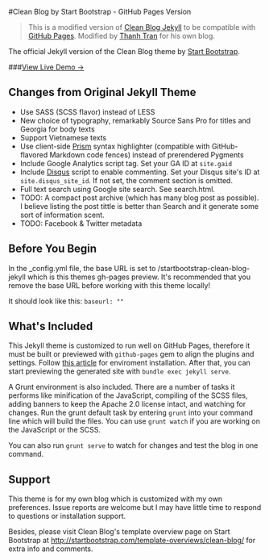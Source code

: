 #Clean Blog by Start Bootstrap - GitHub Pages Version

> This is a modified version of [Clean Blog Jekyll](https://github.com/IronSummitMedia/startbootstrap-clean-blog-jekyll) to be compatible with [GitHub Pages](https://help.github.com/articles/using-jekyll-with-pages/). Modified by [Thanh Tran](https://github.com/trongthanh) for his own blog.

The official Jekyll version of the Clean Blog theme by [Start Bootstrap](http://startbootstrap.com/).

###[View Live Demo &rarr;](https://trongthanh.github.io/startbootstrap-clean-blog-jekyll)

## Changes from Original Jekyll Theme

+ Use SASS (SCSS flavor) instead of LESS
+ New choice of typography, remarkably Source Sans Pro for titles and Georgia for body texts
+ Support Vietnamese texts
+ Use client-side [Prism](http://prismjs.com) syntax highlighter (compatible with GitHub-flavored Markdown code fences) instead of prerendered Pygments
+ Include Google Analytics script tag. Set your GA ID at `site.gaid`
+ Include [Disqus](http://disqus.com) script to enable commenting. Set your Disqus site's ID at `site.disqus_site_id`. If not set, the comment section is omitted.
+ Full text search using Google site search. See search.html.
+ TODO: A compact post archive (which has many blog post as possible). I believe listing the post tittle is better than Search and it generate some sort of information scent.
+ TODO: Facebook & Twitter metadata

## Before You Begin

In the _config.yml file, the base URL is set to /startbootstrap-clean-blog-jekyll which is this themes gh-pages preview. It's recommended that you remove the base URL before working with this theme locally!

It should look like this:
`baseurl: ""`

## What's Included

This Jekyll theme is customized to run well on GitHub Pages, therefore it must be built or previewed with `github-pages` gem to align the plugins and settings. Follow [this article](https://help.github.com/articles/using-jekyll-with-pages/#installing-jekyll) for enviroment installation. After that, you can start previewing the generated site with `bundle exec jekyll serve`.

A Grunt environment is also included. There are a number of tasks it performs like minification of the JavaScript, compiling of the SCSS files, adding banners to keep the Apache 2.0 license intact, and watching for changes. Run the grunt default task by entering `grunt` into your command line which will build the files. You can use `grunt watch` if you are working on the JavaScript or the SCSS.

You can also run `grunt serve` to watch for changes and test the blog in one command.

## Support

This theme is for my own blog which is customized with my own preferences. Issue reports are welcome but I may have little time to respond to questions or installation support. 

Besides, please visit Clean Blog's template overview page on Start Bootstrap at http://startbootstrap.com/template-overviews/clean-blog/ for extra info and comments.